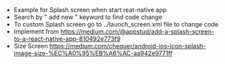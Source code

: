 - Example for Splash screen when start reat-native app
- Search by " add new " keyword to find code change
- To custom Splash screen go to ../launch_screen.xml file to change code
- Implement from https://medium.com/@appstud/add-a-splash-screen-to-a-react-native-app-810492e773f9
- Size Screen https://medium.com/chequer/android-ios-icon-splash-image-size-%EC%A0%95%EB%A6%AC-aa942e9771ff
